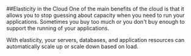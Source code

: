 ##Elasticity in the Cloud
One of the main benefits of the cloud is that it allows you to stop guessing about capacity when you need to run your applications. Sometimes you buy too much or you don't buy enough to support the running of your applications.

With elasticity, your servers, databases, and application resources can automatically scale up or scale down based on load.